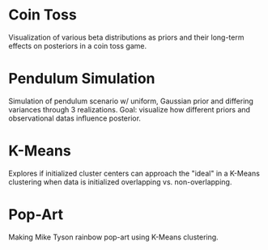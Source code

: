 # Coin Toss
Visualization of various beta distributions as priors and their long-term effects on posteriors in a coin toss game.

# Pendulum Simulation
Simulation of pendulum scenario w/ uniform, Gaussian prior and differing variances through 3 realizations. Goal: visualize how different priors and observational datas influence posterior.

# K-Means
Explores if initialized cluster centers can approach the "ideal" in a K-Means clustering when data is initialized overlapping vs. non-overlapping.

# Pop-Art
Making Mike Tyson rainbow pop-art using K-Means clustering.
